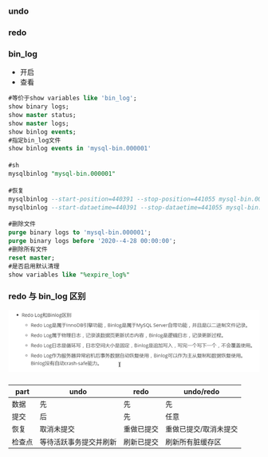 ### undo

### redo

### bin_log
* 开启
* 查看
```sql
#等价于show variables like 'bin_log';
show binary logs;
show master status;
show master logs;
show binlog events;
#指定bin_log文件
show binlog events in 'mysql-bin.000001'

#sh
mysqlbinlog "mysql-bin.000001"

#恢复
mysqlbinlog --start-position=440391 --stop-position=441055 mysql-bin.000001 -uroot -p -S /tmp/mysql3307.sock
mysqlbinlog --start-dataetime=440391 --stop-dataetime=441055 mysql-bin.000001 -uroot -p -S /tmp/mysql3307.sock

#删除文件
purge binary logs to 'mysql-bin.000001';
purge binary logs before '2020--4-28 00:00:00';
#删除所有文件
reset master;
#是否启用默认清理
show variables like "%expire_log%"

```

### redo 与 bin_log 区别
![log](./image/log.png)



### 
part|undo|redo|undo/redo
----|----|----|-----
数据|先  | 先 | 先
提交|后  | 先 | 任意
恢复|取消未提交|重做已提交|重做已提交/取消未提交
检查点|等待活跃事务提交并刷新|刷新已提交|刷新所有脏缓存区
